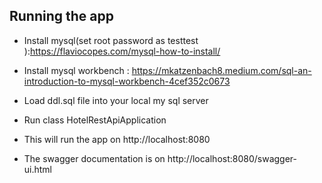 
## Running the app 
- Install mysql(set root password as testtest
):https://flaviocopes.com/mysql-how-to-install/

- Install mysql workbench :
  https://mkatzenbach8.medium.com/sql-an-introduction-to-mysql-workbench-4cef352c0673


- Load ddl.sql file into your local my sql server

 
- Run class HotelRestApiApplication

- This will run the app on http://localhost:8080

- The swagger documentation is on http://localhost:8080/swagger-ui.html
